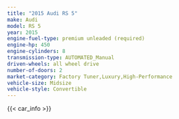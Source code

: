 ```yaml
---
title: "2015 Audi RS 5"
make: Audi
model: RS 5
year: 2015
engine-fuel-type: premium unleaded (required)
engine-hp: 450
engine-cylinders: 8
transmission-type: AUTOMATED_Manual
driven-wheels: all wheel drive
number-of-doors: 2
market-category: Factory Tuner,Luxury,High-Performance
vehicle-size: Midsize
vehicle-style: Convertible
---
```


{{< car_info >}}
